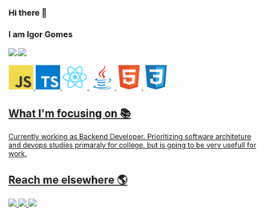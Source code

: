 [comment]: # (Update 12/08/2022 22:30)
### Hi there 👋
### I am Igor Gomes

<div>
  <a href="https://github.com/gomesIgor21/" />
  <img align="center" src="https://github-readme-stats.vercel.app/api?username=gomesIgor21&show_icons=true&theme=dracula&include_all_commits=true&count_private=true"/>
  <img align="center" src="https://github-readme-stats.vercel.app/api/top-langs/?username=gomesIgor21&theme=dracula&layout=compact&langs_count=18"/>
</div>

<div style="display: inline_block"><br>
  <img width="50px" heigth="50px" alt="JS" src="https://github.com/gomesIgor21/gomesIgor21/blob/master/images/javascript-original.svg"/>
  <img width="50px" heigth="50px" alt="TS" src="https://github.com/gomesIgor21/gomesIgor21/blob/master/images/typescript-original.svg"/>
  <img width="50px" heigth="50px" alt="React" src="https://github.com/gomesIgor21/gomesIgor21/blob/master/images/react-original.svg"/>
  <img width="50px" heigth="50px" alt="Java" src="https://github.com/gomesIgor21/gomesIgor21/blob/master/images/java-original.svg"/>
  <img width="50px" heigth="50px" alt="HTML5" src="https://github.com/gomesIgor21/gomesIgor21/blob/master/images/html5-original.svg"/>
  <img width="50px" heigth="50px" alt="CSS" src="https://github.com/gomesIgor21/gomesIgor21/blob/master/images/css3-original.svg"/>
 
</div>

## What I'm focusing on 📚

Currently working as Backend Developer. Prioritizing software architeture and devops studies primaraly for college, but is going to be very usefull for work.

## Reach me elsewhere 🌎

<a href="https://www.linkedin.com/in/gomes21-igor/" target="_blank">
  <img src="https://img.shields.io/badge/LinkedIn-0077B5?style=for-the-badge&logo=linkedin&logoColor=white"/>
</a>
<a href="mailto:igorb.21gomes@gmail.com">
  <img src="https://img.shields.io/badge/Gmail-D14836?style=for-the-badge&logo=gmail&logoColor=white"/>
</a>
<a href="https://www.codewars.com/users/gomesIgor21">
  <img src="https://img.shields.io/badge/Codewars-303133?style=for-the-badge&logo=codewars&logoColor=B1361E"/>
</a>

